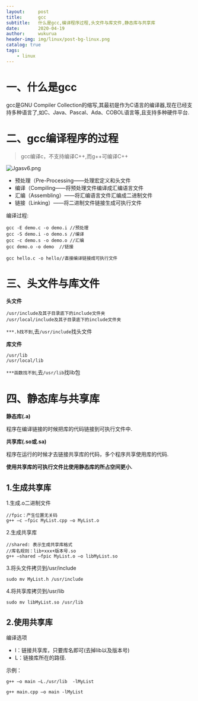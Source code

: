 ```yaml
---
layout:     post
title:      gcc
subtitle:   什么是gcc,编译程序过程,头文件与库文件,静态库与共享库
date:       2020-04-19
author:     wukurua
header-img: img/linux/post-bg-linux.png
catalog: true
tags:
    - linux
---
```


# 一、什么是gcc #
gcc是GNU Compiler Collection的缩写,其最初是作为C语言的编译器,现在已经支持多种语言了,如C、Java、Pascal、Ada、COBOL语言等,且支持多种硬件平台.
# 二、gcc编译程序的过程 #
> gcc编译c，不支持编译C++,而g++可编译C++

![Jgasv6.png](https://s1.ax1x.com/2020/04/26/Jgasv6.png)

- 预处理（Pre-Processing——处理宏定义和头文件
- 编译（Compiling——将预处理文件编译成汇编语言文件
- 汇编（Assembling）——将汇编语言文件汇编成二进制文件
- 链接（Linking）——将二进制文件链接生成可执行文件

编译过程:

	gcc	-E demo.c -o demo.i	//预处理
	gcc	-S demo.i -o demo.s	//编译
	gcc -c demo.s -o demo.o	//汇编
	gcc	demo.o -o demo	//链接

	gcc hello.c -o hello//直接编译链接成可执行文件

# 三、头文件与库文件 #
**头文件**

	/usr/include及其子目录底下的include文件夹
	/usr/local/include及其子目录底下的include文件夹 

`***.h找不到`,去`/usr/include`找头文件

**库文件**	

	/usr/lib
	/usr/local/lib

`***函数找不到`,去`/usr/lib`找lib包
# 四、静态库与共享库 #
**静态库(.a)**

程序在编译链接的时候把库的代码链接到可执行文件中.

**共享库(.so或.sa)**

程序在运行的时候才去链接共享库的代码，多个程序共享使用库的代码.

**使用共享库的可执行文件比使用静态库的所占空间更小.**

## 1.生成共享库 ##

1.生成.o二进制文件
	
	//fpic：产生位置无关码
	g++ –c –fpic MyList.cpp –o MyList.o

2.生成共享库

	//shared: 表示生成共享库格式
	//库名规则：lib+xxx+版本号.so
	g++ –shared –fpic MyList.o –o libMyList.so

3.将头文件拷贝到/usr/include

	sudo mv MyList.h /usr/include

4.将共享库拷贝到/usr/lib

	sudo mv libMyList.so /usr/lib

## 2.使用共享库 ##
编译选项

- l：链接共享库，只要库名即可(去掉lib以及版本号)
- L：链接库所在的路径.

示例：

	g++ –o main –L./usr/lib  -lMyList

	g++ main.cpp –o main -lMyList
